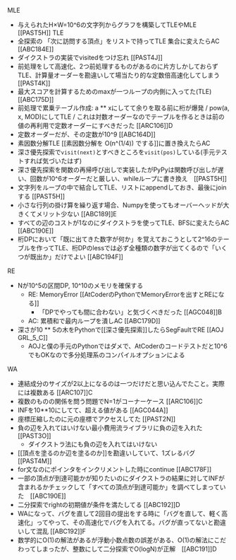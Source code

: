 
MLE
- 与えられたH×W=10^6の文字列からグラフを構築してTLEやMLE [[PAST5H]]
TLE
- 全探索の 「次に訪問する頂点」をリストで持ってTLE 集合に変えたらAC [[ABC184E]]
- ダイクストラの実装でvisitedをつけ忘れ [[PAST4J]]
- 前処理をして高速化、2つ前処理するものがあるのに片方しかしておらずTLE、計算量オーダーを勘違いして場当たり的な定数倍高速化してしまう [[PAST4K]]
- 最大スコアを計算するためのmaxが一つループの内側に入ってた(TLE) [[ABC175D]]
- 前処理で累乗テーブル作成: a ** xにしてて余りを取る前に桁が爆発 / pow(a, x, MOD)にしてTLE / これは対数オーダーなのでテーブルを作るときは前の値の再利用で定数オーダーにすべきだった [[ARC106]]D
- 定数オーダーだが、その定数が10^9 [[ABC164D]]
- 素因数分解TLE [[素因数分解を O(n^(1/4)) でする]]に置き換えたらAC
- 深さ優先探索で`visit(next)`とすべきところを`visit(pos)`している(手元テストすれば気づいたはず)
- 深さ優先探索を関数の再帰呼び出しで実装したがPyPyは関数呼び出しが遅い、回数が10^6オーダーだと厳しい、whileループに書き換え　[[PAST5H]]
- 文字列をループの中で結合してTLE、リストにappendしておき、最後にjoinする [[PAST5H]]
- 小さな行列の掛け算を繰り返す場合、Numpyを使ってもオーバーヘッドが大きくてメリット少ない [[ABC189]]E
- すべての辺のコストが1なのにダイクストラを使ってTLE、BFSに変えたらAC [[ABC190E]]
- 桁DPにおいて「既に出てきた数字が何か」を覚えておこうとして2^16のテーブルを作ってTLE、桁DPのlessでは必ず全種類の数字が出てくるので「いくつが既出か」だけでよい [[ABC194F]]

RE
- Nが10^5の区間DP, 10^10のメモリを確保する
    - RE: MemoryError [[AtCoderのPythonでMemoryErrorを出すとREになる]]
        - 「DPでやっても間に合わない」と気づくべきだった [[AGC048]]B
    - AC: 累積和で最内ループを潰しAC [[ABC179D]]
- 深さが10 ** 5の木をPythonで[[深さ優先探索]]したらSegFaultでRE [[AOJ GRL_5_C]]
    - AOJと僕の手元のPythonではダメで、AtCoderのコードテストだと10^6でもOKなので多分処理系のコンパイルオプションによる

WA
- 連結成分のサイズが2以上になるのは一つだけだと思い込んでたこと。実際には複数ある [[ARC107]]C
- 複数のものの関係を問う問題でN=1がコーナーケース [[ARC106]]C
- INFを10**10にしてて、超える値がある [[AGC044A]]
- 座標圧縮したのに元の座標でアクセスしてた [[PAST2N]]
- 負の辺を入れてはいけない最小費用流ライブラリに負の辺を入れた　[[PAST3O]]
    - ダイクストラ法にも負の辺を入れてはいけない
- [[頂点を塗るのか辺を塗るのか]]を勘違いしていて、1ズレるバグ [[PAST4M]]
- for文なのにポインタをインクリメントした時にcontinue [[ABC178F]]
- 一部の頂点が到達可能かが知りたいのにダイクストラの結果に対してINFが含まれるかチェックして「すべての頂点が到達可能か」を調べてしまっていた　[[ABC190E]]
- 二分探索でrightの初期値が条件を満たしてる [[ABC192]]D
- WAになって、バグを直して2回目の提出をする時に「バグを直して、軽く高速化」ってやって、その高速化でバグを入れてる。バグが直ってないと勘違いして混乱 [[ABC192]]F
- 数学的にO(1)の解法があるが浮動小数点数の誤差がある、O(1)の解法にこだわってしまったが、整数にして二分探索でO(logN)が正解　[[ABC191]]D
